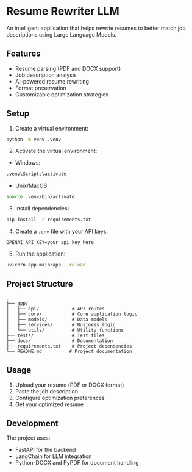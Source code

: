 # Resume Rewriter LLM

An intelligent application that helps rewrite resumes to better match job descriptions using Large Language Models.

## Features

- Resume parsing (PDF and DOCX support)
- Job description analysis
- AI-powered resume rewriting
- Format preservation
- Customizable optimization strategies

## Setup

1. Create a virtual environment:
```bash
python -m venv .venv
```

2. Activate the virtual environment:
- Windows:
```bash
.venv\Scripts\activate
```
- Unix/MacOS:
```bash
source .venv/bin/activate
```

3. Install dependencies:
```bash
pip install -r requirements.txt
```

4. Create a `.env` file with your API keys:
```
OPENAI_API_KEY=your_api_key_here
```

5. Run the application:
```bash
uvicorn app.main:app --reload
```

## Project Structure

```
.
├── app/
│   ├── api/            # API routes
│   ├── core/           # Core application logic
│   ├── models/         # Data models
│   ├── services/       # Business logic
│   └── utils/          # Utility functions
├── tests/              # Test files
├── docs/               # Documentation
├── requirements.txt    # Project dependencies
└── README.md          # Project documentation
```

## Usage

1. Upload your resume (PDF or DOCX format)
2. Paste the job description
3. Configure optimization preferences
4. Get your optimized resume

## Development

The project uses:
- FastAPI for the backend
- LangChain for LLM integration
- Python-DOCX and PyPDF for document handling 